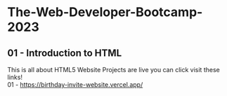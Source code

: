 # The-Web-Developer-Bootcamp-2023 <br>
## 01 - Introduction to HTML <br>
This is all about HTML5 Website Projects are live you can click visit these links! <br>
01 - https://birthday-invite-website.vercel.app/ <br>
